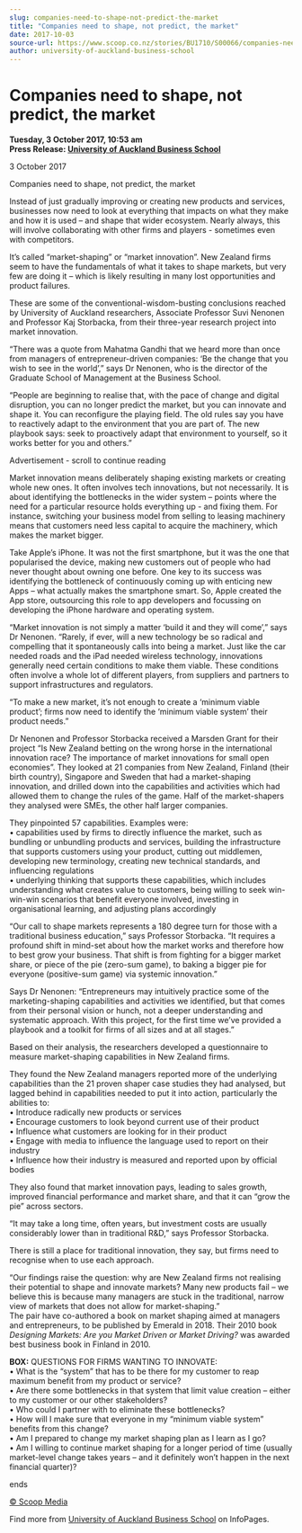 ```yaml
---
slug: companies-need-to-shape-not-predict-the-market
title: "Companies need to shape, not predict, the market"
date: 2017-10-03
source-url: https://www.scoop.co.nz/stories/BU1710/S00066/companies-need-to-shape-not-predict-the-market.htm
author: university-of-auckland-business-school
---
```

Companies need to shape, not predict, the market
================================================

**Tuesday, 3 October 2017, 10:53 am**  
**Press Release: [University of Auckland Business School](https://info.scoop.co.nz/University_of_Auckland_Business_School)**

  
3 October 2017

Companies need to shape, not predict, the market

Instead of just gradually improving or creating new products and services, businesses now need to look at everything that impacts on what they make and how it is used – and shape that wider ecosystem. Nearly always, this will involve collaborating with other firms and players - sometimes even with competitors.

It’s called “market-shaping” or “market innovation”. New Zealand firms seem to have the fundamentals of what it takes to shape markets, but very few are doing it – which is likely resulting in many lost opportunities and product failures.

These are some of the conventional-wisdom-busting conclusions reached by University of Auckland researchers, Associate Professor Suvi Nenonen and Professor Kaj Storbacka, from their three-year research project into market innovation.

“There was a quote from Mahatma Gandhi that we heard more than once from managers of entrepreneur-driven companies: ‘Be the change that you wish to see in the world’,” says Dr Nenonen, who is the director of the Graduate School of Management at the Business School.

“People are beginning to realise that, with the pace of change and digital disruption, you can no longer predict the market, but you can innovate and shape it. You can reconfigure the playing field. The old rules say you have to reactively adapt to the environment that you are part of. The new playbook says: seek to proactively adapt that environment to yourself, so it works better for you and others.”

Advertisement - scroll to continue reading





Market innovation means deliberately shaping existing markets or creating whole new ones. It often involves tech innovations, but not necessarily. It is about identifying the bottlenecks in the wider system – points where the need for a particular resource holds everything up - and fixing them. For instance, switching your business model from selling to leasing machinery means that customers need less capital to acquire the machinery, which makes the market bigger.  
  
Take Apple’s iPhone. It was not the first smartphone, but it was the one that popularised the device, making new customers out of people who had never thought about owning one before. One key to its success was identifying the bottleneck of continuously coming up with enticing new Apps – what actually makes the smartphone smart. So, Apple created the App store, outsourcing this role to app developers and focussing on developing the iPhone hardware and operating system.

“Market innovation is not simply a matter ‘build it and they will come’,” says Dr Nenonen. “Rarely, if ever, will a new technology be so radical and compelling that it spontaneously calls into being a market. Just like the car needed roads and the iPad needed wireless technology, innovations generally need certain conditions to make them viable. These conditions often involve a whole lot of different players, from suppliers and partners to support infrastructures and regulators.  
  
“To make a new market, it’s not enough to create a ‘minimum viable product’; firms now need to identify the ‘minimum viable system’ their product needs.”

Dr Nenonen and Professor Storbacka received a Marsden Grant for their project “Is New Zealand betting on the wrong horse in the international innovation race? The importance of market innovations for small open economies”. They looked at 21 companies from New Zealand, Finland (their birth country), Singapore and Sweden that had a market-shaping innovation, and drilled down into the capabilities and activities which had allowed them to change the rules of the game. Half of the market-shapers they analysed were SMEs, the other half larger companies.

They pinpointed 57 capabilities. Examples were:  
• capabilities used by firms to directly influence the market, such as bundling or unbundling products and services, building the infrastructure that supports customers using your product, cutting out middlemen, developing new terminology, creating new technical standards, and influencing regulations  
• underlying thinking that supports these capabilities, which includes understanding what creates value to customers, being willing to seek win-win-win scenarios that benefit everyone involved, investing in organisational learning, and adjusting plans accordingly

“Our call to shape markets represents a 180 degree turn for those with a traditional business education,” says Professor Storbacka. “It requires a profound shift in mind-set about how the market works and therefore how to best grow your business. That shift is from fighting for a bigger market share, or piece of the pie (zero-sum game), to baking a bigger pie for everyone (positive-sum game) via systemic innovation.”

Says Dr Nenonen: “Entrepreneurs may intuitively practice some of the marketing-shaping capabilities and activities we identified, but that comes from their personal vision or hunch, not a deeper understanding and systematic approach. With this project, for the first time we’ve provided a playbook and a toolkit for firms of all sizes and at all stages.”

Based on their analysis, the researchers developed a questionnaire to measure market-shaping capabilities in New Zealand firms.

They found the New Zealand managers reported more of the underlying capabilities than the 21 proven shaper case studies they had analysed, but lagged behind in capabilities needed to put it into action, particularly the abilities to:  
• Introduce radically new products or services  
• Encourage customers to look beyond current use of their product  
• Influence what customers are looking for in their product  
• Engage with media to influence the language used to report on their industry  
• Influence how their industry is measured and reported upon by official bodies

They also found that market innovation pays, leading to sales growth, improved financial performance and market share, and that it can “grow the pie” across sectors.

“It may take a long time, often years, but investment costs are usually considerably lower than in traditional R&D,” says Professor Storbacka.

There is still a place for traditional innovation, they say, but firms need to recognise when to use each approach.

“Our findings raise the question: why are New Zealand firms not realising their potential to shape and innovate markets? Many new products fail – we believe this is because many managers are stuck in the traditional, narrow view of markets that does not allow for market-shaping.”  
The pair have co-authored a book on market shaping aimed at managers and entrepreneurs, to be published by Emerald in 2018. Their 2010 book _Designing Markets: Are you Market Driven or Market Driving?_ was awarded best business book in Finland in 2010.

**BOX:** QUESTIONS FOR FIRMS WANTING TO INNOVATE:  
• What is the “system” that has to be there for my customer to reap maximum benefit from my product or service?  
• Are there some bottlenecks in that system that limit value creation – either to my customer or our other stakeholders?  
• Who could I partner with to eliminate these bottlenecks?  
• How will I make sure that everyone in my “minimum viable system” benefits from this change?  
• Am I prepared to change my market shaping plan as I learn as I go?  
• Am I willing to continue market shaping for a longer period of time (usually market-level change takes years – and it definitely won’t happen in the next financial quarter)?  

ends

[© Scoop Media](http://www.scoop.co.nz/about/terms.html)

Find more from [University of Auckland Business School](https://info.scoop.co.nz/University_of_Auckland_Business_School) on InfoPages.